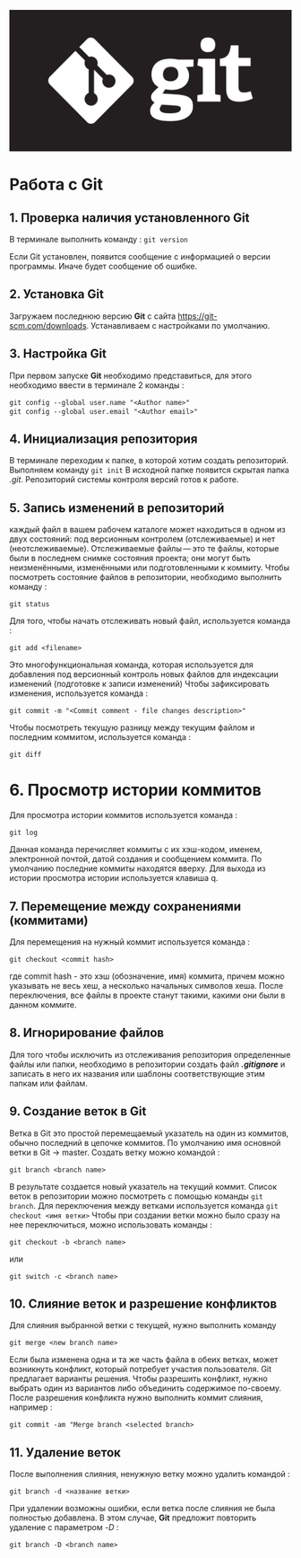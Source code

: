 ![Git_logo](git.gif)
# Работа с Git
## 1. Проверка наличия установленного Git
В терминале выполнить команду : `git version`

Если Git установлен, появится сообщение с информацией о версии программы. Иначе будет сообщение об ошибке.

## 2. Установка Git
Загружаем последнюю версию **Git** c сайта https://git-scm.com/downloads.
Устанавливаем с настройками по умолчанию.

## 3. Настройка Git
При первом запуске **Git** необходимо представиться, для этого необходимо ввести в терминале 2 команды :
```
git config --global user.name "<Author name>"
git config --global user.email "<Author email>"
```
## 4. Инициализация репозитория
В терминале переходим к папке, в которой хотим создать репозиторий. Выполняем команду ` git init `
В исходной папке появится скрытая папка *.git*. Репозиторий системы контроля версий готов к работе.

## 5. Запись изменений в репозиторий
каждый файл в вашем рабочем каталоге может находиться в одном из двух состояний: под версионным контролем (отслеживаемые) и нет (неотслеживаемые). Отслеживаемые файлы — это те файлы, которые были в последнем снимке состояния проекта; они могут быть неизменёнными, изменёнными или подготовленными к коммиту.
Чтобы посмотреть состояние файлов в репозитории, необходимо выполнить команду :
```
git status
```
Для того, чтобы начать отслеживать новый файл, используется команда :
```
git add <filename>
```
Это многофункциональная команда, которая используется для добавления под версионный контроль новых файлов для индексации изменений (подготовке к записи изменений)
Чтобы зафиксировать изменения, используется команда :
```
git commit -m "<Commit comment - file changes description>"
```
Чтобы посмотреть текущую разницу между текущим файлом и последним коммитом, используется команда :
```
git diff
```
# 6. Просмотр истории коммитов
Для просмотра истории коммитов используется команда :
```
git log
```
Данная команда перечисляет коммиты с их хэш-кодом, именем, электронной почтой, датой создания и сообщением коммита.
По умолчанию последние коммиты находятся вверху.
Для выхода из истории просмотра истории используется клавиша q.

## 7. Перемещение между сохранениями (коммитами)
Для перемещения на нужный коммит используется команда :
```
git checkout <commit hash>
```
где commit hash - это хэш (обозначение, имя) коммита, причем можно указывать не весь хеш, а несколько начальных символов хеша. После переключения, все файлы в проекте станут такими, какими они были в данном коммите.

## 8. Игнорирование файлов
Для того чтобы исключить из отслеживания репозитория определенные файлы или папки, необходимо в репозитории создать файл ***.gitignore*** и записать в него их названия или шаблоны соответствующие этим папкам или файлам.

## 9. Создание веток в Git
Ветка в Git это простой перемещаемый указатель на один из коммитов, обычно последний в цепочке коммитов. По умолчанию имя основной ветки в Git -> master.
Создать ветку можно командой :
```
git branch <branch name>
```
В результате создается новый указатель на текущий коммит. Список веток в репозитории можно посмотреть с помощью команды ` git branch `.
Для переключения между ветками используется команда ` git checkout <имя ветки> `
Чтобы при создании ветки можно было сразу на нее переключиться, можно использовать команды :
```
git checkout -b <branch name>
```
или
```
git switch -c <branch name>
```
## 10. Слияние веток и разрешение конфликтов
Для слияния выбранной ветки с текущей, нужно выполнить команду
```
git merge <new branch name>
```
Если была изменена одна и та же часть файла в обеих ветках, может возникнуть конфликт, который потребует участия пользователя. Git предлагает варианты решения.
Чтобы разрешить конфликт, нужно выбрать один из вариантов либо объединить содержимое по-своему.
После разрешения конфликта нужно выполнить коммит слияния, например :
```
git commit -am "Merge branch <selected branch>
```
## 11. Удаление веток
После выполнения слияния, ненужную ветку можно удалить командой :
```
git branch -d <название ветки>
```
При удалении возможны ошибки, если ветка после слияния не была полностью добавлена. В этом случае, **Git** предложит повторить удаление с параметром *-D* :
```
git branch -D <branch name>
```
